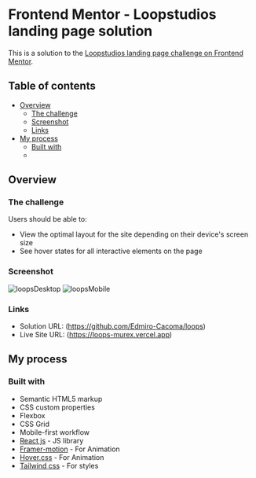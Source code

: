 # Frontend Mentor - Loopstudios landing page solution

This is a solution to the [Loopstudios landing page challenge on Frontend Mentor](https://www.frontendmentor.io/challenges/loopstudios-landing-page-N88J5Onjw). 

## Table of contents

- [Overview](#overview)
  - [The challenge](#the-challenge)
  - [Screenshot](#screenshot)
  - [Links](#links)
- [My process](#my-process)
  - [Built with](#built-with)
  - 

## Overview

### The challenge

Users should be able to:

- View the optimal layout for the site depending on their device's screen size
- See hover states for all interactive elements on the page

### Screenshot
![loopsDesktop](https://github.com/Edmiro-Cacoma/loops/assets/62661230/e803af62-25d0-4da2-916d-dcfef2e28370)
![loopsMobile](https://github.com/Edmiro-Cacoma/loops/assets/62661230/04782032-3e16-42db-b501-d542b391a40a)


### Links

- Solution URL: (https://github.com/Edmiro-Cacoma/loops)
- Live Site URL: (https://loops-murex.vercel.app)

## My process

### Built with

- Semantic HTML5 markup
- CSS custom properties
- Flexbox
- CSS Grid
- Mobile-first workflow
- [React js](https://reactjs.org/) - JS library
- [Framer-motion](https://www.framer.com/motion/) - For Animation
- [Hover.css](http://ianlunn.github.io/Hover/) - For Animation
- [Tailwind css](https://https://tailwindcss.com) - For styles







